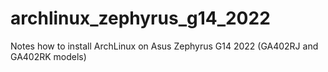 # archlinux_zephyrus_g14_2022
Notes how to install ArchLinux on Asus Zephyrus G14 2022 (GA402RJ and GA402RK models)
